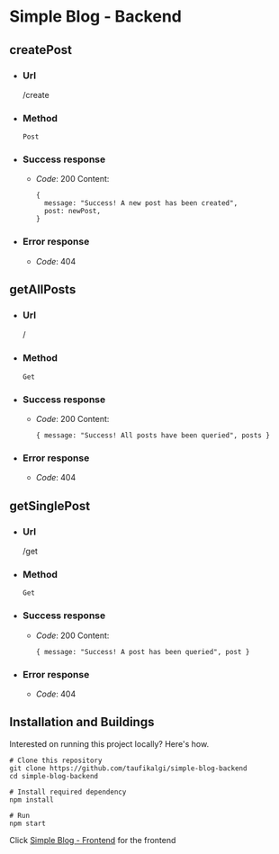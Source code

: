 # Simple Blog - Backend

## createPost

- ### Url
  /create
- ### Method
  `Post`
- ### Success response
  - _Code_: 200
    Content:
    ```
    {
      message: "Success! A new post has been created",
      post: newPost,
    }
    ```
- ### Error response
  - _Code_: 404

## getAllPosts

- ### Url
  /
- ### Method
  `Get`
- ### Success response
  - _Code_: 200
    Content:
    ```
    { message: "Success! All posts have been queried", posts }
    ```
- ### Error response
  - _Code_: 404

## getSinglePost

- ### Url
  /get
- ### Method
  `Get`
- ### Success response
  - _Code_: 200
    Content:
    ```
    { message: "Success! A post has been queried", post }
    ```
- ### Error response
  - _Code_: 404

## Installation and Buildings

Interested on running this project locally?
Here's how.

```
# Clone this repository
git clone https://github.com/taufikalgi/simple-blog-backend
cd simple-blog-backend

# Install required dependency
npm install

# Run
npm start
```

Click [Simple Blog - Frontend](https://github.com/taufikalgi/simple-blog-frontend) for the frontend
